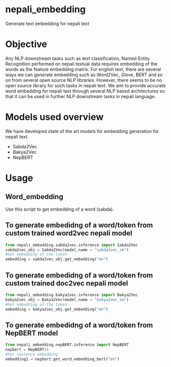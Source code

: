 # nepali_embedding
Generate text embedding for nepali text

# Objective
Any NLP downstream tasks such as text classification, Named Entity Recognition performed on nepali textual data requires embedding of the words as the feature embedding matrix.
For english text, there are several ways we can generate embedding such as Word2Vec, Glove, BERT and so on from several open source NLP libraries. However, there seems to be no open source library for such tasks in nepali text. We aim to provide accurate word embedding for nepali text through several NLP based architectures so that it can be used in further NLP downstream  tasks in nepali language.


# Models used overview
We have developed state of the art models for embedding generation for nepali text. 
- Sabda2Vec
- Bakya2Vec
- NepBERT

# Usage

## Word_embedding

Use this script to get embedding of a word (sabda).

## To generate embedidng of a word/token from custom trained word2vec nepali model
```python
from nepali_embedding.sabda2vec.inference import Sabda2Vec
sabda2vec_obj = Sabda2Vec(model_name = "sabda2vec_sm")
#Get embedding of the token 
embedding = sabda2vec_obj.get_embedding("हार")
```

## To generate embedidng of a word/token from custom trained doc2vec nepali model
```python
from nepali_embedding.bakya2vec.inference import Bakya2Vec
bakya2vec_obj = Bakya2Vec(model_name = "bakya2vec_sm")
#Get embedding of the token 
embedding = bakya2vec_obj.get_embedding("हार")
```

## To generate embedidng of a word/token from NepBERT model
```python
from nepali_embedding.nepBERT.inference import NepBERT
nepbert = NepBERT()
#For sentence embedding
embedding1 = nepbert.get_word_embedding_bert("हार")
```

